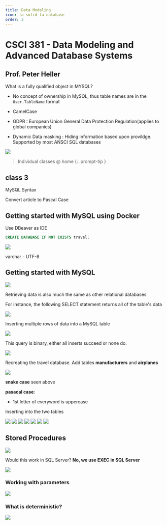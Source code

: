 ```yaml
---
title: Data Modeling
icon: fa-solid fa-database
order: 3
---
```


# **CSCI 381 - Data Modeling and Advanced Database Systems**

**Prof. Peter Heller**
---
What is a fully qualified object in MYSQL?

- No concept of ownership in MySQL, thus table names are in the `User.TableName` format
- CamelCase

- GDPR : European Union General Data Protection Regulation(applies to global companies)

- Dynamic Data masking : Hiding information based upon provildge. Supported by most ANSCI SQL databases

<img src="/break.png">

> Individual classes @ home
{: .prompt-tip }



## class 3

MySQL Syntax

Convert article to Pascal Case

## Getting started with MySQL using Docker

Use DBeaver as IDE

```sql
CREATE DATABASE IF NOT EXISTS travel;
```

<img src="/dm/03-01.png">

varchar - UTF-8

## Getting started with MySQL

<img src="/dm/03-02.png">

Retrieving data is also much the same as other relational databases

For instance, the following SELECT statement returns all of the table's data

<img src="/dm/03-03.png">

Inserting multiple rows of data into a MySQL table

<img src="/dm/03-04.png">

This query is binary, either all inserts succeed or none do.

<img src="/dm/03-05.png">

Recreating the travel database. Add tables **manufacturers** and **airplanes**

<img src="/dm/03-06.png">

**snake case** seen above

**pasacal case**:
* 1st letter of everyword is uppercase

Inserting into the two tables

<img src="/dm/03-06.png">

<img src="/dm/03-07.png">

<img src="/dm/03-08.png">

<img src="/dm/03-09.png">

<img src="/dm/03-10.png">

<img src="/dm/03-11.png">

<img src="/dm/03-12.png">

## Stored Procedures

<img src="/dm/03-13.png">

Would this work in SQL Server? **No, we use EXEC in SQL Server**

<img src="/dm/03-14.png">

### Working with parameters

<img src="/dm/03-15.png">

### What is **deterministic**?

<img src="/dm/03-16.png">


